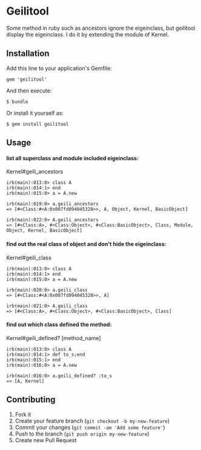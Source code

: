 # Geilitool
 
Some method in ruby such as ancestors ignore the eigeinclass, but geilitool display the eigeinclass. I do it by extending the module of Kernel.
 
## Installation
 
Add this line to your application's Gemfile:
 
    gem 'geilitool'
 
And then execute:
 
    $ bundle
 
Or install it yourself as:
 
    $ gem install geilitool
 
## Usage
 
#### list all superclass and module included eigeinclass:

Kernel#geili_ancestors
 
    irb(main):013:0> class A
    irb(main):014:1> end
    irb(main):015:0> a = A.new
 
    irb(main):019:0> a.geili_ancestors
    => [#<Class:#<A:0x007fd094045328>>, A, Object, Kernel, BasicObject]
 
    irb(main):022:0> A.geili_ancestors
    => [#<Class:A>, #<Class:Object>, #<Class:BasicObject>, Class, Module, Object, Kernel, BasicObject]
 
#### find out the real class of object and don't hide the eigeinclass:

Kernel#geili_class 
 
    irb(main):013:0> class A
    irb(main):014:1> end
    irb(main):015:0> a = A.new
 
    irb(main):020:0> a.geili_class
    => [#<Class:#<A:0x007fd094045328>>, A]
 
    irb(main):021:0> A.geili_class
    => [#<Class:A>, #<Class:Object>, #<Class:BasicObject>, Class]
 
#### find out which class defined the method:

Kernel#geili_defined? [method_name]
 
    irb(main):013:0> class A
    irb(main):014:1> def to_s;end
    irb(main):015:1> end
    irb(main):016:0> a = A.new
 
    irb(main):016:0> a.geili_defined? :to_s
    => [A, Kernel]
 
 
## Contributing
 
1. Fork it
2. Create your feature branch (`git checkout -b my-new-feature`)
3. Commit your changes (`git commit -am 'Add some feature'`)
4. Push to the branch (`git push origin my-new-feature`)
5. Create new Pull Request